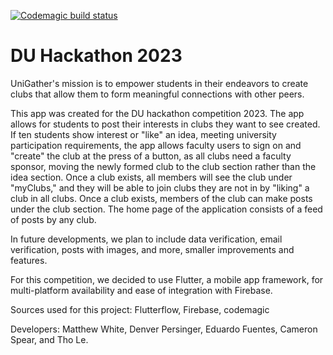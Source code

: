 [![Codemagic build status](https://api.codemagic.io/apps/65359475cb532703c0cb6498/65359475cb532703c0cb6497/status_badge.svg)](https://codemagic.io/apps/65359475cb532703c0cb6498/65359475cb532703c0cb6497/latest_build)

# DU Hackathon 2023

UniGather's mission is to empower students in their endeavors to create clubs that allow them to form meaningful connections with other peers.

This app was created for the DU hackathon competition 2023. The app allows for students to post their interests in clubs they want to see created. If ten students show interest or "like" an idea, meeting university participation requirements, the app allows faculty users to sign on and "create" the club at the press of a button, as all clubs need a faculty sponsor, moving the newly formed club to the club section rather than the idea section. Once a club exists, all members will see the club under "myClubs," and they will be able to join clubs they are not in by "liking" a club in all clubs. Once a club exists, members of the club can make posts under the club section. The home page of the application consists of a feed of posts by any club.

In future developments, we plan to include data verification, email verification, posts with images, and more, smaller improvements and features.

For this competition, we decided to use Flutter, a mobile app framework, for multi-platform availability and ease of integration with Firebase.

Sources used for this project:
Flutterflow, Firebase, codemagic

Developers: Matthew White, Denver Persinger, Eduardo Fuentes, Cameron Spear, and Tho Le.
